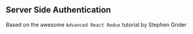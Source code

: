 ## Server Side Authentication

Based on the awesome `Advanced React Redux` tutorial by Stephen Grider
